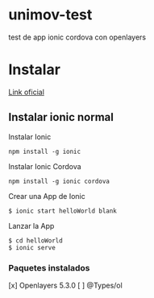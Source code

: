# unimov-test
test de app ionic cordova con openlayers

# Instalar
[Link oficial](https://ionicframework.com/docs/intro/installation/)


## Instalar ionic normal

Instalar Ionic 

```
npm install -g ionic
```

Instalar Ionic Cordova

```
npm install -g ionic cordova
```
Crear una App de Ionic

```
$ ionic start helloWorld blank
```


Lanzar la App

```
$ cd helloWorld
$ ionic serve
```


### Paquetes instalados

[x] Openlayers 5.3.0
[ ] @Types/ol 